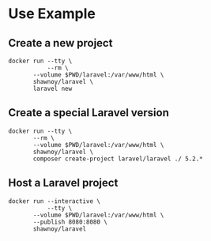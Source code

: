 # Use Example

## Create a new project

```
docker run --tty \
           --rm \
	   --volume $PWD/laravel:/var/www/html \
	   shawnoy/laravel \
	   laravel new
```

## Create a special Laravel version

```
docker run --tty \
       --rm \
       --volume $PWD/laravel:/var/www/html \
       shawnoy/laravel \
       composer create-project laravel/laravel ./ 5.2.*
```

## Host a Laravel project

```
docker run --interactive \
           --tty \
	   --volume $PWD/laravel:/var/www/html \
	   --publish 8080:8080 \
	   shawnoy/laravel
```

